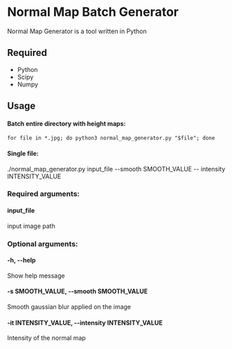 # Normal Map Batch Generator

Normal Map Generator is a tool written in Python

## Required

- Python
- Scipy
- Numpy

## Usage

#### Batch entire directory with height maps:
  `for file in *.jpg; do python3 normal_map_generator.py "$file"; done`

#### Single file:
./normal_map_generator.py input_file --smooth SMOOTH_VALUE -- intensity INTENSITY_VALUE

### Required arguments:

#### input_file            
input image path

### Optional arguments:

#### -h, --help            
Show help message

#### -s SMOOTH_VALUE, --smooth SMOOTH_VALUE
Smooth gaussian blur applied on the image

#### -it INTENSITY_VALUE, --intensity INTENSITY_VALUE
Intensity of the normal map
